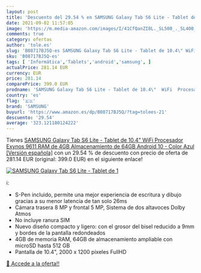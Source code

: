 ```yaml
---
layout: post
title: 'Descuento del 29.54 % en SAMSUNG Galaxy Tab S6 Lite - Tablet de 1'
date: 2021-09-02 11:57:05
image: 'https://m.media-amazon.com/images/I/41CfQanZI8L._SL500_._SL400_.jpg'
comments: true
category: ofertas
author: 'tole.es'
slug: 'B08717BJ5Q-es SAMSUNG Galaxy Tab S6 Lite - Tablet de 10.4\" WiFi...'
sku: 'B08717BJ5Q-es'
tags: [ 'Informática','Tablets','android','samsung', ]
actualPrice: 281.14 EUR
currency: EUR
price: 281.14
comparePrice: 399.0 EUR
prodname: 'SAMSUNG Galaxy Tab S6 Lite - Tablet de 10.4\"  WiFi  Procesador Exynos 9611  RAM de 4GB  Almacenamiento de 64GB  Android 10  - Color Azul [Versión española]'
country: 'es'
flag: '🇪🇸'
brand: 'SAMSUNG'
buyurl: 'https://www.amazon.es/dp/B08717BJ5Q/?tag=tolees-21'
descuento: '29.54'
average: '323.121180124222'
---
```


Tienes [SAMSUNG Galaxy Tab S6 Lite - Tablet de 10.4\"  WiFi  Procesador Exynos 9611  RAM de 4GB  Almacenamiento de 64GB  Android 10  - Color Azul [Versión española]](https://www.amazon.es/dp/B08717BJ5Q/?tag=tolees-21) con un 29.54 % de descuento con precio de oferta de 281.14 EUR (original: 399.0 EUR) en el siguiente enlace!

[![SAMSUNG Galaxy Tab S6 Lite - Tablet de 1](https://m.media-amazon.com/images/I/41CfQanZI8L._SL500_._SL400_.jpg)](https://www.amazon.es/dp/B08717BJ5Q/?tag=tolees-21)

ℹ️:

- S-Pen incluido, permite una mejor experiencia de escritura y dibujo gracias a su menor latencia de tan solo 26ms
- Cámara trasera 8 MP y frontal 5 MP, Sistema de dos altavoces Dolby Atmos
- No incluye ranura SIM
- Nuevo diseño compacto y ligero: con el grosor del bisel reducido a 9mm y bordes de la pantalla redondeados
- 4GB de memoria RAM, 64GB de almacenamiento ampliable con microSD hasta 512 GB
- Pantalla de 10.4", 2000 x 1200 píxeles FullHD

[🛒 Accede a la oferta!!](https://www.amazon.es/dp/B08717BJ5Q/?tag=tolees-21)
